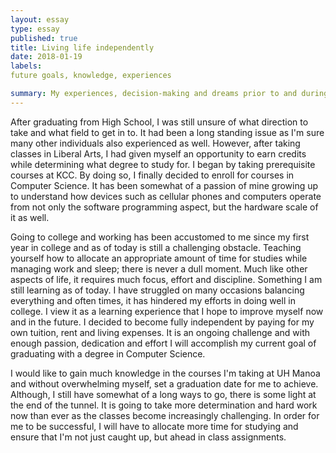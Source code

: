 ```yaml
---
layout: essay
type: essay
published: true
title: Living life independently
date: 2018-01-19
labels: 
future goals, knowledge, experiences

summary: My experiences, decision-making and dreams prior to and during college.
---
```


After graduating from High School, I was still unsure of what direction to take and what field to get in to. It had been a long standing
issue as I'm sure many other individuals also experienced as well. However, after taking classes in Liberal Arts, I had given myself an 
opportunity to earn credits while determining what degree to study for. I began by taking prerequisite courses at KCC. 
By doing so, I finally decided to enroll for courses in Computer Science. It has been somewhat of a passion of mine growing up to understand how devices such as cellular phones and computers operate from not only the software programming aspect, but the hardware scale of it as well.

Going to college and working has been accustomed to me since my first year in college and as of today is still a challenging obstacle. 
Teaching yourself how to allocate an appropriate amount of time for studies while managing work and sleep; there is never a dull moment. 
Much like other aspects of life, it requires much focus, effort and discipline. Something I am still learning as of today. I have
struggled on many occasions balancing everything and often times, it has hindered my efforts in doing well in college. I view it as 
a learning experience that I hope to improve myself now and in the future. I decided to become fully independent by paying 
for my own tuition, rent and living expenses. It is an ongoing challenge and with enough passion, dedication and effort I will 
accomplish my current goal of graduating with a degree in Computer Science. 

I would like to gain much knowledge in the courses I'm taking at UH Manoa and without overwhelming myself, set a graduation date for me to 
achieve. Although, I still have somewhat of a long ways to go, there is some light at the end of the tunnel. It is going to take more
determination and hard work now than ever as the classes become increasingly challenging. In order for me to be successful, I will have to 
allocate more time for studying and ensure that I'm not just caught up, but ahead in class assignments.
